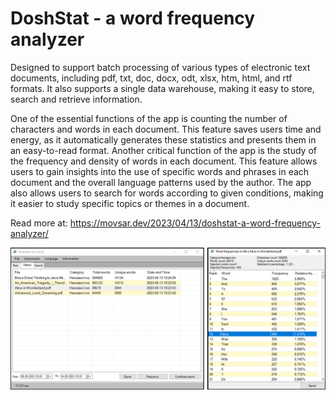 # DoshStat - a word frequency analyzer
Designed to support batch processing of various types of electronic text documents, including pdf, txt, doc, docx, odt, xlsx, htm, html, and rtf formats. It also supports a single data warehouse, making it easy to store, search and retrieve information.

One of the essential functions of the app is counting the number of characters and words in each document. This feature saves users time and energy, as it automatically generates these statistics and presents them in an easy-to-read format. Another critical function of the app is the study of the frequency and density of words in each document. This feature allows users to gain insights into the use of specific words and phrases in each document and the overall language patterns used by the author. The app also allows users to search for words according to given conditions, making it easier to study specific topics or themes in a document.

Read more at: https://movsar.dev/2023/04/13/doshstat-a-word-frequency-analyzer/

<img src="Misc\Untitled.png"/>
